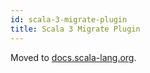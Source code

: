 ```yaml
---
id: scala-3-migrate-plugin
title: Scala 3 Migrate Plugin
---
```


Moved to [docs.scala-lang.org](https://docs.scala-lang.org/scala3/guides/migration/scala3-migrate.html).
